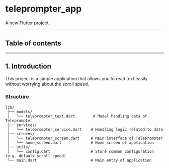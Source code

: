 # teleprompter_app

A new Flutter project.

---

## Table of contents


---

## 1. Introduction

This project is a simple application that allows you to read text easily without worrying about the scroll speed.

### Structure
```
lib/
 ├── models/
 │   └── teleprompter_text.dart        # Model handling data of Teleprompter
 ├── services/
 │   └── teleprompter_service.dart    # Handling logic related to data
 ├── screens/
 │   └── teleprompter_screen.dart     # Main interface of Teleprompter
 │   └── home_screen.dart             # Home screen of application
 ├── utils/
 │   └── config.dart                  # Store common configuration (e.g. default scroll speed)
 └── main.dart                        # Main entry of application
```
